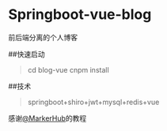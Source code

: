 # Springboot-vue-blog
前后端分离的个人博客

##快速启动

>cd blog-vue cnpm install

##技术

>springboot+shiro+jwt+mysql+redis+vue

感谢[@MarkerHub](https://markerhub.com/)的教程
